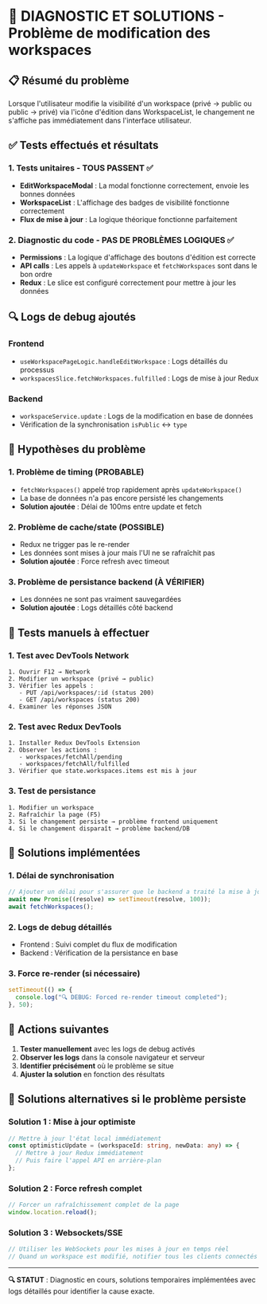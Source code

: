 # 🔧 DIAGNOSTIC ET SOLUTIONS - Problème de modification des workspaces

## 📋 Résumé du problème

Lorsque l'utilisateur modifie la visibilité d'un workspace (privé → public ou public → privé) via l'icône d'édition dans WorkspaceList, le changement ne s'affiche pas immédiatement dans l'interface utilisateur.

## ✅ Tests effectués et résultats

### 1. Tests unitaires - TOUS PASSENT ✅

- **EditWorkspaceModal** : La modal fonctionne correctement, envoie les bonnes données
- **WorkspaceList** : L'affichage des badges de visibilité fonctionne correctement
- **Flux de mise à jour** : La logique théorique fonctionne parfaitement

### 2. Diagnostic du code - PAS DE PROBLÈMES LOGIQUES ✅

- **Permissions** : La logique d'affichage des boutons d'édition est correcte
- **API calls** : Les appels à `updateWorkspace` et `fetchWorkspaces` sont dans le bon ordre
- **Redux** : Le slice est configuré correctement pour mettre à jour les données

## 🔍 Logs de debug ajoutés

### Frontend

- `useWorkspacePageLogic.handleEditWorkspace` : Logs détaillés du processus
- `workspacesSlice.fetchWorkspaces.fulfilled` : Logs de mise à jour Redux

### Backend

- `workspaceService.update` : Logs de la modification en base de données
- Vérification de la synchronisation `isPublic` ↔ `type`

## 🎯 Hypothèses du problème

### 1. Problème de timing (PROBABLE)

- `fetchWorkspaces()` appelé trop rapidement après `updateWorkspace()`
- La base de données n'a pas encore persisté les changements
- **Solution ajoutée** : Délai de 100ms entre update et fetch

### 2. Problème de cache/state (POSSIBLE)

- Redux ne trigger pas le re-render
- Les données sont mises à jour mais l'UI ne se rafraîchit pas
- **Solution ajoutée** : Force refresh avec timeout

### 3. Problème de persistance backend (À VÉRIFIER)

- Les données ne sont pas vraiment sauvegardées
- **Solution ajoutée** : Logs détaillés côté backend

## 🧪 Tests manuels à effectuer

### 1. Test avec DevTools Network

```
1. Ouvrir F12 → Network
2. Modifier un workspace (privé → public)
3. Vérifier les appels :
   - PUT /api/workspaces/:id (status 200)
   - GET /api/workspaces (status 200)
4. Examiner les réponses JSON
```

### 2. Test avec Redux DevTools

```
1. Installer Redux DevTools Extension
2. Observer les actions :
   - workspaces/fetchAll/pending
   - workspaces/fetchAll/fulfilled
3. Vérifier que state.workspaces.items est mis à jour
```

### 3. Test de persistance

```
1. Modifier un workspace
2. Rafraîchir la page (F5)
3. Si le changement persiste → problème frontend uniquement
4. Si le changement disparaît → problème backend/DB
```

## 🔧 Solutions implémentées

### 1. Délai de synchronisation

```typescript
// Ajouter un délai pour s'assurer que le backend a traité la mise à jour
await new Promise((resolve) => setTimeout(resolve, 100));
await fetchWorkspaces();
```

### 2. Logs de debug détaillés

- Frontend : Suivi complet du flux de modification
- Backend : Vérification de la persistance en base

### 3. Force re-render (si nécessaire)

```typescript
setTimeout(() => {
  console.log("🔍 DEBUG: Forced re-render timeout completed");
}, 50);
```

## 📝 Actions suivantes

1. **Tester manuellement** avec les logs de debug activés
2. **Observer les logs** dans la console navigateur et serveur
3. **Identifier précisément** où le problème se situe
4. **Ajuster la solution** en fonction des résultats

## 🎯 Solutions alternatives si le problème persiste

### Solution 1 : Mise à jour optimiste

```typescript
// Mettre à jour l'état local immédiatement
const optimisticUpdate = (workspaceId: string, newData: any) => {
  // Mettre à jour Redux immédiatement
  // Puis faire l'appel API en arrière-plan
};
```

### Solution 2 : Force refresh complet

```typescript
// Forcer un rafraîchissement complet de la page
window.location.reload();
```

### Solution 3 : Websockets/SSE

```typescript
// Utiliser les WebSockets pour les mises à jour en temps réel
// Quand un workspace est modifié, notifier tous les clients connectés
```

---

**🔍 STATUT** : Diagnostic en cours, solutions temporaires implémentées avec logs détaillés pour identifier la cause exacte.
